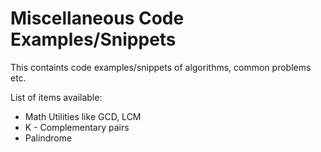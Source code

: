 # Miscellaneous Code Examples/Snippets

This containts code examples/snippets of algorithms, common problems etc.

List of items available:
- Math Utilities like GCD, LCM
- K - Complementary pairs
- Palindrome
